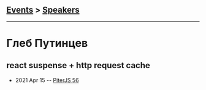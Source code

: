 ## [Events](../README.md) > [Speakers](../speakers.md)
---

# Глеб Путинцев

## react suspense + http request cache
- 2021 Apr 15 -- [PiterJS 56](https://www.youtube.com/watch?v=NAIrDAiaOik&t=470s)    
